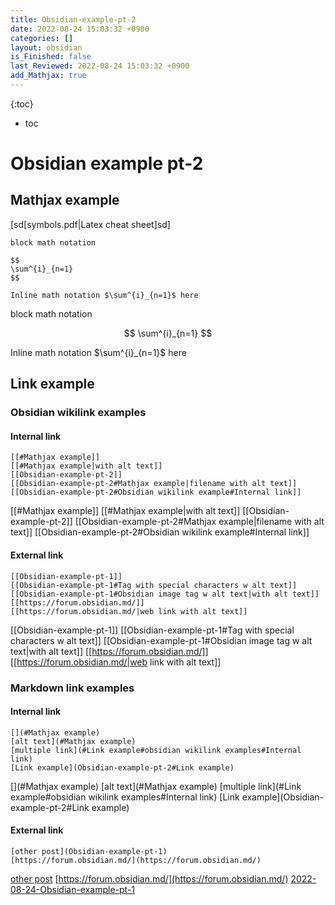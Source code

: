 ```yaml
---
title: Obsidian-example-pt-2
date: 2022-08-24 15:03:32 +0900
categories: []
layout: obsidian
is_Finished: false
last_Reviewed: 2022-08-24 15:03:32 +0900
add_Mathjax: true
---
```


{:toc}
* toc
# Obsidian example pt-2

## Mathjax example
[sd[symbols.pdf\|Latex cheat sheet]sd]
```
block math notation

$$
\sum^{i}_{n=1}
$$

Inline math notation $\sum^{i}_{n=1}$ here
```
block math notation

$$
\sum^{i}_{n=1}
$$

Inline math notation $\sum^{i}_{n=1}$ here

## Link example
### Obsidian wikilink examples
#### Internal link
```
[[#Mathjax example]]
[[#Mathjax example|with alt text]]
[[Obsidian-example-pt-2]]
[[Obsidian-example-pt-2#Mathjax example|filename with alt text]]
[[Obsidian-example-pt-2#Obsidian wikilink example#Internal link]]
```
[[#Mathjax example]]
[[#Mathjax example|with alt text]]
[[Obsidian-example-pt-2]]
[[Obsidian-example-pt-2#Mathjax example|filename with alt text]]
[[Obsidian-example-pt-2#Obsidian wikilink example#Internal link]]

#### External link
```
[[Obsidian-example-pt-1]]
[[Obsidian-example-pt-1#Tag with special characters w alt text]]
[[Obsidian-example-pt-1#Obsidian image tag w alt text|with alt text]]
[[https://forum.obsidian.md/]]
[[https://forum.obsidian.md/|web link with alt text]]

```
[[Obsidian-example-pt-1]]
[[Obsidian-example-pt-1#Tag with special characters w alt text]]
[[Obsidian-example-pt-1#Obsidian image tag w alt text|with alt text]]
[[https://forum.obsidian.md/]]
[[https://forum.obsidian.md/|web link with alt text]]

### Markdown link examples
#### Internal link
```
[](#Mathjax example)
[alt text](#Mathjax example)
[multiple link](#Link example#obsidian wikilink examples#Internal link)
[Link example](Obsidian-example-pt-2#Link example)
```
[](#Mathjax example)
[alt text](#Mathjax example)
[multiple link](#Link example#obsidian wikilink examples#Internal link)
[Link example](Obsidian-example-pt-2#Link example)

#### External link
```
[other post](Obsidian-example-pt-1)
[https://forum.obsidian.md/](https://forum.obsidian.md/)
```
[other post](Obsidian-example-pt-1)
[https://forum.obsidian.md/](https://forum.obsidian.md/)
[2022-08-24-Obsidian-example-pt-1](Obsidian-example-pt-1)